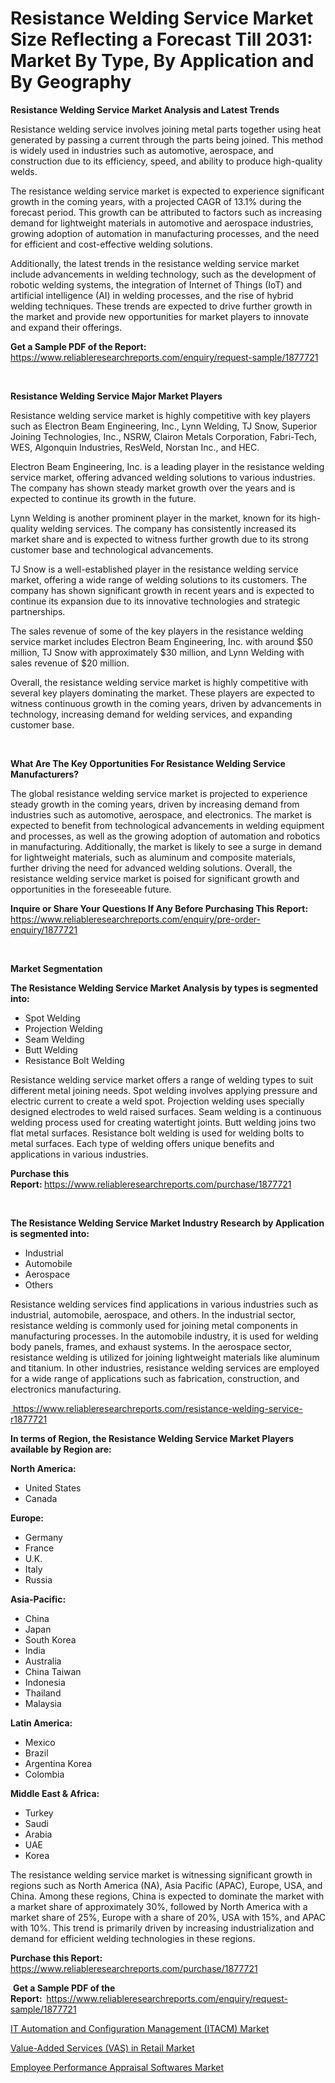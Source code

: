 <p><h1>Resistance Welding Service Market Size Reflecting a Forecast Till 2031: Market By Type, By Application and By Geography</h1></p><p><strong>Resistance Welding Service Market Analysis and Latest Trends</strong></p>
<p><p>Resistance welding service involves joining metal parts together using heat generated by passing a current through the parts being joined. This method is widely used in industries such as automotive, aerospace, and construction due to its efficiency, speed, and ability to produce high-quality welds. </p><p>The resistance welding service market is expected to experience significant growth in the coming years, with a projected CAGR of 13.1% during the forecast period. This growth can be attributed to factors such as increasing demand for lightweight materials in automotive and aerospace industries, growing adoption of automation in manufacturing processes, and the need for efficient and cost-effective welding solutions.</p><p>Additionally, the latest trends in the resistance welding service market include advancements in welding technology, such as the development of robotic welding systems, the integration of Internet of Things (IoT) and artificial intelligence (AI) in welding processes, and the rise of hybrid welding techniques. These trends are expected to drive further growth in the market and provide new opportunities for market players to innovate and expand their offerings.</p></p>
<p><strong>Get a Sample PDF of the Report:&nbsp;</strong> <a href="https://www.reliableresearchreports.com/enquiry/request-sample/1877721">https://www.reliableresearchreports.com/enquiry/request-sample/1877721</a></p>
<p>&nbsp;</p>
<p><strong>Resistance Welding Service Major Market Players</strong></p>
<p><p>Resistance welding service market is highly competitive with key players such as Electron Beam Engineering, Inc., Lynn Welding, TJ Snow, Superior Joining Technologies, Inc., NSRW, Clairon Metals Corporation, Fabri-Tech, WES, Algonquin Industries, ResWeld, Norstan Inc., and HEC.</p><p>Electron Beam Engineering, Inc. is a leading player in the resistance welding service market, offering advanced welding solutions to various industries. The company has shown steady market growth over the years and is expected to continue its growth in the future.</p><p>Lynn Welding is another prominent player in the market, known for its high-quality welding services. The company has consistently increased its market share and is expected to witness further growth due to its strong customer base and technological advancements.</p><p>TJ Snow is a well-established player in the resistance welding service market, offering a wide range of welding solutions to its customers. The company has shown significant growth in recent years and is expected to continue its expansion due to its innovative technologies and strategic partnerships.</p><p>The sales revenue of some of the key players in the resistance welding service market includes Electron Beam Engineering, Inc. with around $50 million, TJ Snow with approximately $30 million, and Lynn Welding with sales revenue of $20 million.</p><p>Overall, the resistance welding service market is highly competitive with several key players dominating the market. These players are expected to witness continuous growth in the coming years, driven by advancements in technology, increasing demand for welding services, and expanding customer base.</p></p>
<p>&nbsp;</p>
<p><strong>What Are The Key Opportunities For Resistance Welding Service Manufacturers?</strong></p>
<p><p>The global resistance welding service market is projected to experience steady growth in the coming years, driven by increasing demand from industries such as automotive, aerospace, and electronics. The market is expected to benefit from technological advancements in welding equipment and processes, as well as the growing adoption of automation and robotics in manufacturing. Additionally, the market is likely to see a surge in demand for lightweight materials, such as aluminum and composite materials, further driving the need for advanced welding solutions. Overall, the resistance welding service market is poised for significant growth and opportunities in the foreseeable future.</p></p>
<p><strong>Inquire or Share Your Questions If Any Before Purchasing This Report:</strong> <a href="https://www.reliableresearchreports.com/enquiry/pre-order-enquiry/1877721">https://www.reliableresearchreports.com/enquiry/pre-order-enquiry/1877721</a></p>
<p>&nbsp;</p>
<p><strong>Market Segmentation</strong></p>
<p><strong>The Resistance Welding Service Market Analysis by types is segmented into:</strong></p>
<p><ul><li>Spot Welding</li><li>Projection Welding</li><li>Seam Welding</li><li>Butt Welding</li><li>Resistance Bolt Welding</li></ul></p>
<p><p>Resistance welding service market offers a range of welding types to suit different metal joining needs. Spot welding involves applying pressure and electric current to create a weld spot. Projection welding uses specially designed electrodes to weld raised surfaces. Seam welding is a continuous welding process used for creating watertight joints. Butt welding joins two flat metal surfaces. Resistance bolt welding is used for welding bolts to metal surfaces. Each type of welding offers unique benefits and applications in various industries.</p></p>
<p><strong>Purchase this Report:&nbsp;</strong><a href="https://www.reliableresearchreports.com/purchase/1877721">https://www.reliableresearchreports.com/purchase/1877721</a></p>
<p>&nbsp;</p>
<p><strong>The Resistance Welding Service Market Industry Research by Application is segmented into:</strong></p>
<p><ul><li>Industrial</li><li>Automobile</li><li>Aerospace</li><li>Others</li></ul></p>
<p><p>Resistance welding services find applications in various industries such as industrial, automobile, aerospace, and others. In the industrial sector, resistance welding is commonly used for joining metal components in manufacturing processes. In the automobile industry, it is used for welding body panels, frames, and exhaust systems. In the aerospace sector, resistance welding is utilized for joining lightweight materials like aluminum and titanium. In other industries, resistance welding services are employed for a wide range of applications such as fabrication, construction, and electronics manufacturing.</p></p>
<p><a href="https://www.reliableresearchreports.com/resistance-welding-service-r1877721">&nbsp;https://www.reliableresearchreports.com/resistance-welding-service-r1877721</a></p>
<p><strong>In terms of Region, the Resistance Welding Service Market Players available by Region are:</strong></p>
<p>
    <p> <strong> North America: </strong>
        <ul>
            <li>United States</li>
            <li>Canada</li>
        </ul>
        </p> 
    <p> <strong> Europe: </strong>
        <ul>
            <li>Germany</li>
            <li>France</li>
            <li>U.K.</li>
            <li>Italy</li>
            <li>Russia</li>
        </ul>
        </p> 
    <p> <strong> Asia-Pacific: </strong>
        <ul>
            <li>China</li>
            <li>Japan</li>
            <li>South Korea</li>
            <li>India</li>
            <li>Australia</li>
            <li>China Taiwan</li>
            <li>Indonesia</li>
            <li>Thailand</li>
            <li>Malaysia</li>
        </ul>
        </p> 
    <p> <strong> Latin America: </strong>
        <ul>
            <li>Mexico</li>
            <li>Brazil</li>
            <li>Argentina Korea</li>
            <li>Colombia</li>
        </ul>
        </p> 
    <p> <strong> Middle East & Africa: </strong>
        <ul>
            <li>Turkey</li>
            <li>Saudi</li>
            <li>Arabia</li>
            <li>UAE</li>
            <li>Korea</li>
        </ul>
    </p>
    </p>
<p><p>The resistance welding service market is witnessing significant growth in regions such as North America (NA), Asia Pacific (APAC), Europe, USA, and China. Among these regions, China is expected to dominate the market with a market share of approximately 30%, followed by North America with a market share of 25%, Europe with a share of 20%, USA with 15%, and APAC with 10%. This trend is primarily driven by increasing industrialization and demand for efficient welding technologies in these regions.</p></p>
<p><strong>Purchase this Report: </strong><a href="https://www.reliableresearchreports.com/purchase/1877721">https://www.reliableresearchreports.com/purchase/1877721</a></p>
<p>&nbsp;<strong>Get a Sample PDF of the Report:&nbsp;&nbsp;</strong><a href="https://www.reliableresearchreports.com/enquiry/request-sample/1877721">https://www.reliableresearchreports.com/enquiry/request-sample/1877721</a></p>
<p><strong></strong></p>
<p><p><a href="https://github.com/edytherolanlouisejk1miz0wig/Market-Research-Report-List-2/blob/main/it-automation-and-configuration-management-itacm-market.md">IT Automation and Configuration Management (ITACM) Market</a></p><p><a href="https://github.com/EunaWiegad2023/Market-Research-Report-List-1/blob/main/value-added-services-vas-in-retail-market.md">Value-Added Services (VAS) in Retail Market</a></p><p><a href="https://github.com/gracielawharr/Market-Research-Report-List-1/blob/main/employee-performance-appraisal-softwares-market.md">Employee Performance Appraisal Softwares Market</a></p></p>